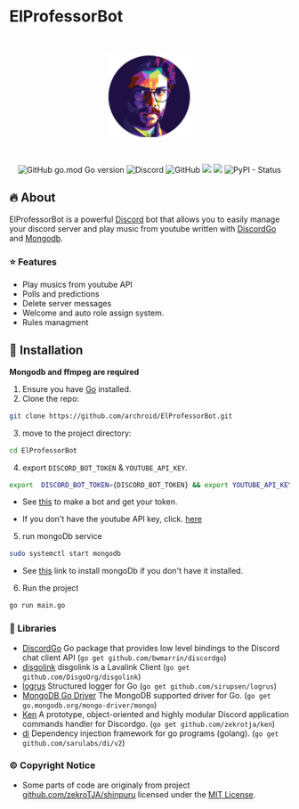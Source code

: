 # ElProfessorBot



<div align="center">
  <br />
  <p>
    <a href="https://discord.js.org"><img src="./docs/assets/BotLogo.png" width="150" alt="discord.js" /></a>
  </p>
  <br />
  <p>
<img alt="GitHub go.mod Go version" src="https://img.shields.io/github/go-mod/go-version/archroid/ElProfessorBot">
    <img alt="Discord" src="https://img.shields.io/discord/907862584550633492?label=ElProfessorBot">
    <img alt="GitHub" src="https://img.shields.io/github/license/archroid/ElProfessorBot">
    <a href="#"><img src="https://dcbadge.vercel.app/api/shield/782162374890487810?style=flat&compact=true" /></a>
    <a href="https://discord.gg/golang"><img src="https://img.shields.io/badge/Discord%20Gophers-%23discordgo-blue.svg" /></a>
    <img alt="PyPI - Status" src="https://img.shields.io/pypi/status/go">
  </p>
</div>

## 🔥 About

ElProfessorBot is a powerful [Discord](https://discord.com/) bot that allows you to easily manage your discord server and play music from youtube written with [DiscordGo](https://github.com/bwmarrin/discordgo) and [Mongodb](https://github.com/mongodb/mongo-go-driver).

### ⭐️ Features
- Play musics from youtube API
- Polls and predictions
- Delete server messages 
- Welcome and auto role assign system.
- Rules managment

## 🔨 Installation

**Mongodb and ffmpeg are required**  

1. Ensure you have [Go](https://go.dev/dl/) installed.
2. Clone the repo:
 ```sh
git clone https://github.com/archroid/ElProfessorBot.git
```
3. move to the project directory:

```sh
cd ElProfessorBot
```
4. export `DISCORD_BOT_TOKEN` & `YOUTUBE_API_KEY`. 

```sh
export  DISCORD_BOT_TOKEN={DISCORD_BOT_TOKEN} && export YOUTUBE_API_KEY={YOUTUBE_API_KEY}
```

* See [this](https://www.writebots.com/discord-bot-token/) to make a bot and get your token.

* If you don't have the youtube API key, click. [here](https://blog.hubspot.com/website/how-to-get-youtube-api-key) 
 
5. run mongoDb service

```sh
sudo systemctl start mongodb
```
* See [this](https://docs.mongodb.com/manual/installation/) link to install mongoDb if you don't have it installed.
6. Run the project
```sh
go run main.go
```

### 📑 Libraries

- [DiscordGo](https://github.com/bwmarrin/discordgo)  Go package that provides low level bindings to the Discord chat client API (`go get github.com/bwmarrin/discordgo`)
- [disgolink](github.com/DisgoOrg/disgolink) disgolink is a Lavalink Client (`go get github.com/DisgoOrg/disgolink`)
- [logrus](https://github.com/sirupsen/logrus) Structured logger for Go (`go get github.com/sirupsen/logrus`)
- [MongoDB Go Driver](https://github.com/mongodb/mongo-go-driver) The MongoDB supported driver for Go. (`go get go.mongodb.org/mongo-driver/mongo`)
- [Ken](https://github.com/zekrotja/ken) A prototype, object-oriented and highly modular Discord application commands handler for Discordgo. (`go get github.com/zekrotja/ken`)
- [di](https://github.com/sarulabs/di) Dependency injection framework for go programs (golang). (`go get github.com/sarulabs/di/v2`)


### © Copyright Notice
- Some parts of code are originaly from project [github.com/zekroTJA/shinpuru](https://github.com/zekroTJA/shinpuru) licensed under the [MIT License](https://github.com/zekroTJA/shinpuru/blob/master/LICENCE).

